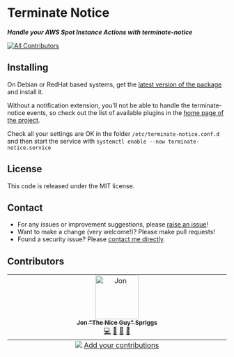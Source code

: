 # Terminate Notice

___Handle your AWS Spot Instance Actions with terminate-notice___

<!-- ALL-CONTRIBUTORS-BADGE:START - Do not remove or modify this section -->
[![All Contributors](https://img.shields.io/badge/all_contributors-1-orange.svg?style=flat-square)](#contributors)
<!-- ALL-CONTRIBUTORS-BADGE:END -->

## Installing

On Debian or RedHat based systems, get the 
[latest version of the package](https://github.com/terminate-notice/terminate-notice/releases/latest)
and install it.

Without a notification extension, you'll not be able to handle the
terminate-notice events, so check out the list of available plugins in the 
[home page of the project](https://terminate-notice.github.io).

Check all your settings are OK in the folder `/etc/terminate-notice.conf.d`
and then start the service with
`systemctl enable --now terminate-notice.service`

## License

This code is released under the MIT license.

## Contact

* For any issues or improvement suggestions, please 
[raise an issue](https://github.com/terminate-notice/terminate-notice/issues)!
* Want to make a change (very welcome!)? Please make pull requests!
* Found a security issue? Please
[contact me directly](mailto:jon@sprig.gs?subject=terminate-notice-security).

## Contributors

<!-- ALL-CONTRIBUTORS-LIST:START - Do not remove or modify this section -->
<!-- prettier-ignore-start -->
<!-- markdownlint-disable -->
<table>
  <tbody>
    <tr>
      <td align="center" valign="top" width="14.28%"><a href="https://jon.sprig.gs/"><img src="https://avatars.githubusercontent.com/u/228671?v=4?s=100" width="100px;" alt="Jon "The Nice Guy" Spriggs"/><br /><sub><b>Jon "The Nice Guy" Spriggs</b></sub></a><br /><a href="https://github.com/terminate-notice/terminate-notice/commits?author=JonTheNiceGuy" title="Code">💻</a> <a href="#ideas-JonTheNiceGuy" title="Ideas, Planning, & Feedback">🤔</a> <a href="#plugin-JonTheNiceGuy" title="Plugin/utility libraries">🔌</a> <a href="#tool-JonTheNiceGuy" title="Tools">🔧</a></td>
    </tr>
  </tbody>
  <tfoot>
    <tr>
      <td align="center" size="13px" colspan="7">
        <img src="https://raw.githubusercontent.com/all-contributors/all-contributors-cli/1b8533af435da9854653492b1327a23a4dbd0a10/assets/logo-small.svg">
          <a href="https://all-contributors.js.org/docs/en/bot/usage">Add your contributions</a>
        </img>
      </td>
    </tr>
  </tfoot>
</table>

<!-- markdownlint-restore -->
<!-- prettier-ignore-end -->

<!-- ALL-CONTRIBUTORS-LIST:END -->